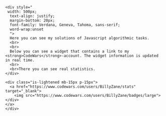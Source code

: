 <!DOCTYPE html>
<html lang="en">
  <head>
    <meta charset="UTF-8">
    <meta name="viewport" content="width=device-width, initial-scale=1.0">
  </head>
  <body>

    <div style="
     width: 500px;
      text-align: justify;
      margin-bottom: 20px;
      font-family: Verdana, Geneva, Tahoma, sans-serif;
      word-wrap:unset
      ">
      Here you can see my solutions of Javascript algorithmic tasks.
      <br>
      <br>
      Below you can see a widget that contains a link to my <strong>CodeWars</strong>-account. The widget information is updated in real time. 
      <br>
      <br>There you can see real statistics.
    </div>

    <div class="is-lightened mb-15px p-15px">
      <a href="https://www.codewars.com/users/BillyZane/stats" target="_blank">
        <img src="https://www.codewars.com/users/BillyZane/badges/large">
    </div>
    </a>
    </div>

  </body>
</html>
